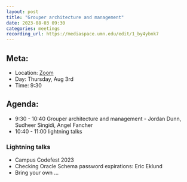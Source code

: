 ```yaml
---
layout: post
title: "Grouper architecture and management"
date: 2023-08-03 09:30
categories: meetings
recording_url: https://mediaspace.umn.edu/edit/1_by4ybnk7
---
```


## Meta:

- Location: [Zoom](https://z.umn.edu/cpmstream)
- Day: Thursday, Aug 3rd
- Time: 9:30

## Agenda:

- 9:30 - 10:40 Grouper architecture and management - Jordan Dunn, Sudheer Singidi, Angel Fancher
- 10:40 - 11:00 lightning talks


### Lightning talks
- Campus Codefest 2023
- Checking Oracle Schema password expirations: Eric Eklund
- Bring your own ...

